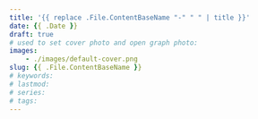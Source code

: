 ```yaml
---
title: '{{ replace .File.ContentBaseName "-" " " | title }}'
date: {{ .Date }}
draft: true
# used to set cover photo and open graph photo:
images: 
    - ./images/default-cover.png
slug: {{ .File.ContentBaseName }}
# keywords: 
# lastmod: 
# series: 
# tags: 
---
```


